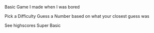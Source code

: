 Basic Game I made when I was bored

Pick a Difficulty
Guess a Number based on what your closest guess was

See highscores
Super Basic

